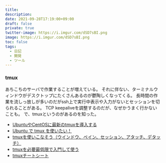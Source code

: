 ```yaml
---
title: 
description: 
date: 2021-09-28T17:19:00+09:00
draft: false
private: true
twitter-image: https://i.imgur.com/dSD7sBI.png
image: https://i.imgur.com/dSD7sBI.png
toc: false
tags:
  - 日記
  - 開発
  - ツール
---
```


### tmux

あちこちのサーバで作業することが増えている。
それに伴ない、ターミナルウィンドウがデスクトップにたくさんあるのが鬱陶しくなってくる。
長時間の作業を流しっ放しが多いのだがssh上で実行中表示や入力がないとセッションを切られることがある。
TCP keepaliveを調整するのだが、なぜかうまく行かないことも。
で、tmuxというのがあるのを知った。

* [UbuntuやCentOSに最新のtmuxを導入する](https://qiita.com/ha4gu/items/aebe9207904f52ee4fb6)
* [Ubuntu で tmux を使いたい！](https://qiita.com/maachan_9692/items/a9f81398e0d457c9e48c)
* [tmuxを使いこなそう（ウインドウ、ペイン、セッション、アタッチ、デタッチ）](https://qiita.com/shoma2da/items/2e68c1e59938eb0c2f83#%E8%A4%87%E6%95%B0%E3%81%AE%E7%94%BB%E9%9D%A2%E3%82%84%E9%A0%98%E5%9F%9F%E3%82%92%E4%BD%BF%E3%81%84%E3%81%93%E3%81%AA%E3%81%99)
* [tmuxを必要最低限で入門して使う](https://qiita.com/shin-ch13/items/9d207a70ccc8467f7bab)
* [tmuxチートシート](https://qiita.com/nmrmsys/items/03f97f5eabec18a3a18b)

